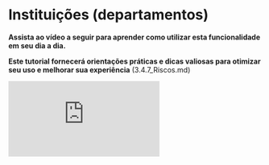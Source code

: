 # Instituições (departamentos)

**Assista ao vídeo a seguir para aprender como utilizar esta funcionalidade em seu dia a dia.** 

**Este tutorial fornecerá orientações práticas e dicas valiosas para otimizar seu uso e melhorar sua experiência** (3.4.7_Riscos.md)


<div class="video-container">
  <iframe
    src="https://player.vimeo.com/video/1121621889"
    title="Tutoria Vimeo"
    frameborder="0"
    allow="autoplay; fullscreen; picture-in-picture"
    allowfullscreen>
  </iframe>
</div>
